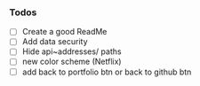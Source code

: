 ### Todos

- [ ] Create a good ReadMe
- [ ] Add data security
- [ ] Hide api~addresses/ paths
- [ ] new color scheme (Netflix)
- [ ] add back to portfolio btn or back to github btn
